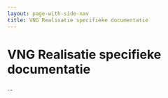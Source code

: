 ```yaml
---
layout: page-with-side-nav
title: VNG Realisatie specifieke documentatie
---
```

# VNG Realisatie specifieke documentatie

...
